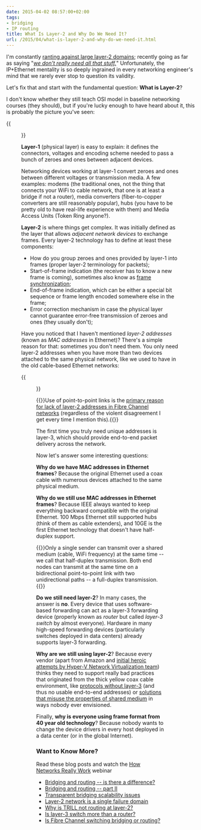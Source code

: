 ```yaml
---
date: 2015-04-02 08:57:00+02:00
tags:
- bridging
- IP routing
title: What Is Layer-2 and Why Do We Need It?
url: /2015/04/what-is-layer-2-and-why-do-we-need-it.html
---
```

I'm constantly [ranting against large layer-2 domains](/2012/05/layer-2-network-is-single-failure.html); recently going as far as saying "[*we don't really need all that stuff.*](/2015/02/lets-get-rid-of-thick-yellow-cable.html)" Unfortunately, the IP+Ethernet mentality is so deeply ingrained in every networking engineer's mind that we rarely ever stop to question its validity.

Let's fix that and start with the fundamental question: **What is Layer-2**?
<!--more-->
I don't know whether they still teach OSI model in baseline networking courses (they should), but if you're lucky enough to have heard about it, this is probably the picture you've seen:

{{<figure src="/2015/04/s550-OSI.png" caption="Bottom layers of the OSI stack">}}

**Layer-1** (physical layer) is easy to explain: it defines the connectors, voltages and encoding scheme needed to pass a bunch of zeroes and ones between adjacent devices.

Networking devices working at layer-1 convert zeroes and ones between different voltages or transmission media. A few examples: modems (the traditional ones, not the thing that connects your WiFi to cable network, that one is at least a bridge if not a router), media converters (fiber-to-copper converters are still reasonably popular), hubs (you have to be pretty old to have real-life experience with them) and Media Access Units (Token Ring anyone?).

**Layer-2** is where things get complex. It was initially defined as the layer that allows *adjacent network devices* to exchange frames. Every layer-2 technology has to define at least these components:

-   How do you group zeroes and ones provided by layer-1 into frames (proper layer-2 terminology for packets);
-   Start-of-frame indication (the receiver has to know a new frame is coming), sometimes also know as [frame synchronization](http://en.wikipedia.org/wiki/Frame_synchronization);
-   End-of-frame indication, which can be either a special bit sequence or frame length encoded somewhere else in the frame;
-   Error correction mechanism in case the physical layer cannot guarantee error-free transmission of zeroes and ones (they usually don't);

Have you noticed that I haven't mentioned *layer-2 addresses* (known as *MAC addresses* in Ethernet)? There's a simple reason for that: sometimes you don't need them. You only need layer-2 addresses when you have more than two devices attached to the same physical network, like we used to have in the old cable-based Ethernet networks:

{{<figure src="/2015/04/s550-00+-+Thick+Coax+Cable.png" caption="Emulating coax cable with Ethernet gear">}}

{{<note info>}}Use of point-to-point links is the [primary reason for lack of layer-2 addresses in Fibre Channel networks](/2011/07/is-fibre-channel-switching-bridging-or.html) (regardless of the violent disagreement I get every time I mention this).{{</note>}}

The first time you truly need unique addresses is layer-3, which should provide end-to-end packet delivery across the network.

Now let's answer some interesting questions:

**Why do we have MAC addresses in Ethernet frames**? Because the original Ethernet used a coax cable with numerous devices attached to the same physical medium.

**Why do we still use MAC addresses in Ethernet frames**? Because IEEE always wanted to keep everything backward compatible with the original Ethernet. 100 Mbps Ethernet still supported hubs (think of them as cable extenders), and 10GE is the first Ethernet technology that doesn't have half-duplex support.

{{<note info>}}Only a single sender can transmit over a shared medium (cable, WiFi frequency) at the same time -- we call that half-duplex transmission. Both end nodes can transmit at the same time on a bidirectional point-to-point link with two unidirectional paths -- a full-duplex transmission.{{</note>}}

**Do we still need layer-2**? In many cases, the answer is **no**. Every device that uses software-based forwarding can act as a layer-3 forwarding device (properly known as *router* but called *layer-3 switch* by almost everyone). Hardware in many high-speed forwarding devices (particularly switches deployed in data centers) already supports layer-3 forwarding.

**Why are we still using layer-2**? Because every vendor (apart from Amazon and [initial heroic attempts by Hyper-V Network Virtualization team](/2013/12/hyper-v-network-virtualization-packet.html)) thinks they need to support really bad practices that originated from the thick yellow coax cable environment, like [protocols without layer-3](/2010/07/bridges-kludge-that-shouldnt-exist.html) (and thus no usable end-to-end addresses) or [solutions that misuse the properties of shared medium](/2012/02/microsoft-network-load-balancing-behind.html) in ways nobody ever envisioned.

Finally, **why is everyone using frame format from 40 year old technology**? Because nobody wants to change the device drivers in every host deployed in a data center (or in the global Internet).

### Want to Know More?

Read these blog posts and watch the [How Networks Really Work](https://www.ipspace.net/How_Networks_Really_Work) webinar

-   [Bridging and routing -- is there a difference?](/2010/07/bridging-and-routing-is-there.html)
-   [Bridging and routing -- part II](/2010/07/bridging-and-routing-part-ii.html)
-   [Transparent bridging scalability issues](/2012/05/transparent-bridging-aka-l2-switching.html)
-   [Layer-2 network is a single failure domain](/2012/05/layer-2-network-is-single-failure.html)
-   [Why is TRILL not routing at layer-2?](/2010/07/why-is-trill-not-routing-at-layer-2.html)
-   [Is layer-3 switch more than a router?](/2012/08/is-layer-3-switch-more-than-router.html)
-   [Is Fibre Channel switching bridging or routing?](/2011/07/is-fibre-channel-switching-bridging-or.html)
